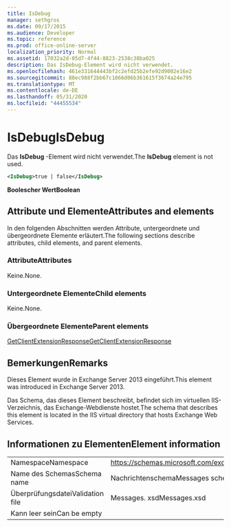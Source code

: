 ```yaml
---
title: IsDebug
manager: sethgros
ms.date: 09/17/2015
ms.audience: Developer
ms.topic: reference
ms.prod: office-online-server
localization_priority: Normal
ms.assetid: 17032a2d-05d7-4f44-8823-2538c38ba025
description: Das IsDebug-Element wird nicht verwendet.
ms.openlocfilehash: 461e331644443bf2c2efd25b2efe92d9002e16e2
ms.sourcegitcommit: 88ec988f2bb67c1866d06b361615f3674a24e795
ms.translationtype: MT
ms.contentlocale: de-DE
ms.lasthandoff: 05/31/2020
ms.locfileid: "44455534"
---
```

# <a name="isdebug"></a><span data-ttu-id="f46ee-103">IsDebug</span><span class="sxs-lookup"><span data-stu-id="f46ee-103">IsDebug</span></span>

<span data-ttu-id="f46ee-104">Das **IsDebug** -Element wird nicht verwendet.</span><span class="sxs-lookup"><span data-stu-id="f46ee-104">The **IsDebug** element is not used.</span></span> 
  
```XML
<IsDebug>true | false</IsDebug>
```

 <span data-ttu-id="f46ee-105">**Boolescher Wert**</span><span class="sxs-lookup"><span data-stu-id="f46ee-105">**Boolean**</span></span>
## <a name="attributes-and-elements"></a><span data-ttu-id="f46ee-106">Attribute und Elemente</span><span class="sxs-lookup"><span data-stu-id="f46ee-106">Attributes and elements</span></span>

<span data-ttu-id="f46ee-107">In den folgenden Abschnitten werden Attribute, untergeordnete und übergeordnete Elemente erläutert.</span><span class="sxs-lookup"><span data-stu-id="f46ee-107">The following sections describe attributes, child elements, and parent elements.</span></span>
  
### <a name="attributes"></a><span data-ttu-id="f46ee-108">Attribute</span><span class="sxs-lookup"><span data-stu-id="f46ee-108">Attributes</span></span>

<span data-ttu-id="f46ee-109">Keine.</span><span class="sxs-lookup"><span data-stu-id="f46ee-109">None.</span></span>
  
### <a name="child-elements"></a><span data-ttu-id="f46ee-110">Untergeordnete Elemente</span><span class="sxs-lookup"><span data-stu-id="f46ee-110">Child elements</span></span>

<span data-ttu-id="f46ee-111">Keine.</span><span class="sxs-lookup"><span data-stu-id="f46ee-111">None.</span></span>
  
### <a name="parent-elements"></a><span data-ttu-id="f46ee-112">Übergeordnete Elemente</span><span class="sxs-lookup"><span data-stu-id="f46ee-112">Parent elements</span></span>

[<span data-ttu-id="f46ee-113">GetClientExtensionResponse</span><span class="sxs-lookup"><span data-stu-id="f46ee-113">GetClientExtensionResponse</span></span>](getclientextensionresponse.md)
  
## <a name="remarks"></a><span data-ttu-id="f46ee-114">Bemerkungen</span><span class="sxs-lookup"><span data-stu-id="f46ee-114">Remarks</span></span>

<span data-ttu-id="f46ee-115">Dieses Element wurde in Exchange Server 2013 eingeführt.</span><span class="sxs-lookup"><span data-stu-id="f46ee-115">This element was introduced in Exchange Server 2013.</span></span>
  
<span data-ttu-id="f46ee-116">Das Schema, das dieses Element beschreibt, befindet sich im virtuellen IIS-Verzeichnis, das Exchange-Webdienste hostet.</span><span class="sxs-lookup"><span data-stu-id="f46ee-116">The schema that describes this element is located in the IIS virtual directory that hosts Exchange Web Services.</span></span>
  
## <a name="element-information"></a><span data-ttu-id="f46ee-117">Informationen zu Elementen</span><span class="sxs-lookup"><span data-stu-id="f46ee-117">Element information</span></span>

|||
|:-----|:-----|
|<span data-ttu-id="f46ee-118">Namespace</span><span class="sxs-lookup"><span data-stu-id="f46ee-118">Namespace</span></span>  <br/> |https://schemas.microsoft.com/exchange/services/2006/messages  <br/> |
|<span data-ttu-id="f46ee-119">Name des Schemas</span><span class="sxs-lookup"><span data-stu-id="f46ee-119">Schema name</span></span>  <br/> |<span data-ttu-id="f46ee-120">Nachrichtenschema</span><span class="sxs-lookup"><span data-stu-id="f46ee-120">Messages schema</span></span>  <br/> |
|<span data-ttu-id="f46ee-121">Überprüfungsdatei</span><span class="sxs-lookup"><span data-stu-id="f46ee-121">Validation file</span></span>  <br/> |<span data-ttu-id="f46ee-122">Messages. xsd</span><span class="sxs-lookup"><span data-stu-id="f46ee-122">Messages.xsd</span></span>  <br/> |
|<span data-ttu-id="f46ee-123">Kann leer sein</span><span class="sxs-lookup"><span data-stu-id="f46ee-123">Can be empty</span></span>  <br/> ||
   

